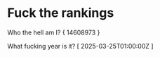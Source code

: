 # Fuck the rankings

Who the hell am I?
{ 14608973 }

What fucking year is it?
[ 2025-03-25T01:00:00Z ]
